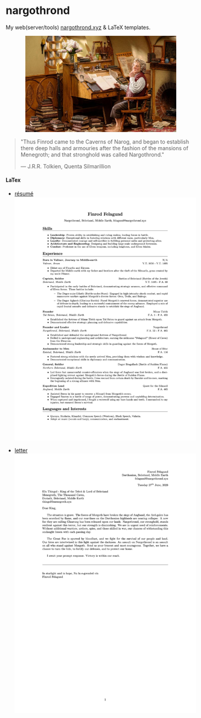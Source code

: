 # nargothrond
My web(server/tools) [nargothrond.xyz](https://nargothrond.xyz/) & LaTeX templates.
<p align="center">
  <img src="img/bag-end.jpeg" width="400" alt="Bilbo at his Bag End study">
</p>

> "Thus Finrod came to the Caverns of Narog, and began to establish there deep halls and armouries after the fashion of the mansions of Menegroth; and that stronghold was called Nargothrond."
>
> ― J.R.R. Tolkien, Quenta Silmarillion

#### LaTex
- [résumé](latex/resume.tex)
![résumé](img/resume.png)

- [letter](latex/letter.tex)
![letter](img/letter.png)
